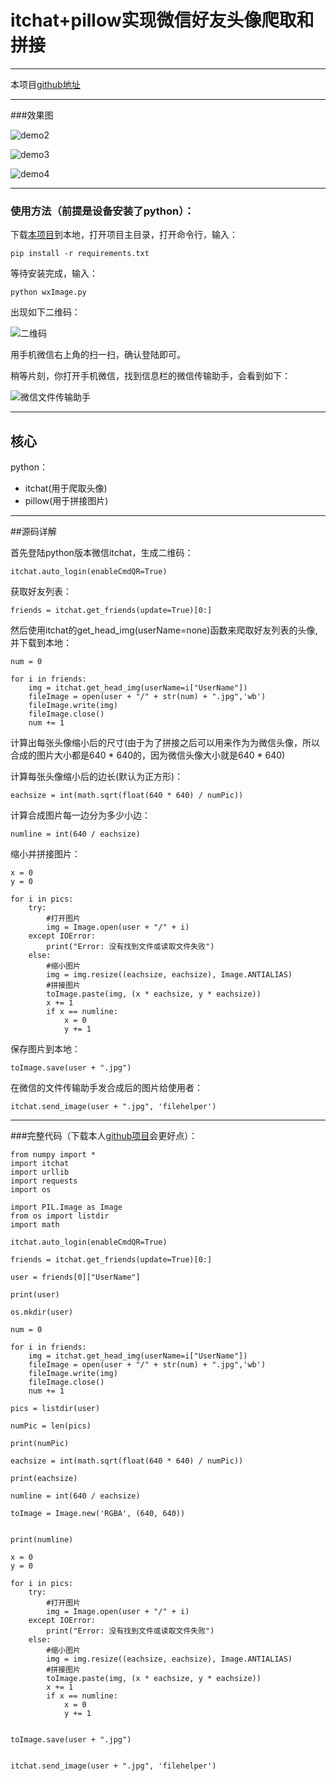 # itchat+pillow实现微信好友头像爬取和拼接

------

本项目[github地址][1]

------


###效果图






![demo2][3]


![demo3][4]


![demo4][5]


------

### 使用方法（前提是设备安装了python）：

下载[本项目][6]到本地，打开项目主目录，打开命令行，输入：

    pip install -r requirements.txt

等待安装完成，输入：

    python wxImage.py

出现如下二维码：

![二维码][7]

用手机微信右上角的扫一扫，确认登陆即可。

稍等片刻，你打开手机微信，找到信息栏的微信传输助手，会看到如下：

![微信文件传输助手][9]

------

## 核心

python：

 - itchat(用于爬取头像)
 - pillow(用于拼接图片)

------

##源码详解

首先登陆python版本微信itchat，生成二维码：

    itchat.auto_login(enableCmdQR=True)

获取好友列表：

    friends = itchat.get_friends(update=True)[0:]

然后使用itchat的get_head_img(userName=none)函数来爬取好友列表的头像,并下载到本地：

```
num = 0

for i in friends:
	img = itchat.get_head_img(userName=i["UserName"])
	fileImage = open(user + "/" + str(num) + ".jpg",'wb')
	fileImage.write(img)
	fileImage.close()
	num += 1
```
计算出每张头像缩小后的尺寸(由于为了拼接之后可以用来作为为微信头像，所以合成的图片大小都是640 * 640的，因为微信头像大小就是640 * 640)

计算每张头像缩小后的边长(默认为正方形)：

    eachsize = int(math.sqrt(float(640 * 640) / numPic))

 计算合成图片每一边分为多少小边：

    numline = int(640 / eachsize)

缩小并拼接图片：
```
x = 0
y = 0

for i in pics:
	try:
		#打开图片
		img = Image.open(user + "/" + i)
	except IOError:
		print("Error: 没有找到文件或读取文件失败")
	else:
		#缩小图片
		img = img.resize((eachsize, eachsize), Image.ANTIALIAS)
		#拼接图片
		toImage.paste(img, (x * eachsize, y * eachsize))
		x += 1
		if x == numline:
			x = 0
			y += 1
```
保存图片到本地：

    toImage.save(user + ".jpg")

在微信的文件传输助手发合成后的图片给使用者：

    itchat.send_image(user + ".jpg", 'filehelper')

------

###完整代码（下载本人[github项目][8]会更好点）：
```
from numpy import *
import itchat
import urllib
import requests
import os

import PIL.Image as Image
from os import listdir
import math

itchat.auto_login(enableCmdQR=True)

friends = itchat.get_friends(update=True)[0:]

user = friends[0]["UserName"]

print(user)

os.mkdir(user)

num = 0

for i in friends:
	img = itchat.get_head_img(userName=i["UserName"])
	fileImage = open(user + "/" + str(num) + ".jpg",'wb')
	fileImage.write(img)
	fileImage.close()
	num += 1

pics = listdir(user)

numPic = len(pics)

print(numPic)

eachsize = int(math.sqrt(float(640 * 640) / numPic))

print(eachsize)

numline = int(640 / eachsize)

toImage = Image.new('RGBA', (640, 640))


print(numline)

x = 0
y = 0

for i in pics:
	try:
		#打开图片
		img = Image.open(user + "/" + i)
	except IOError:
		print("Error: 没有找到文件或读取文件失败")
	else:
		#缩小图片
		img = img.resize((eachsize, eachsize), Image.ANTIALIAS)
		#拼接图片
		toImage.paste(img, (x * eachsize, y * eachsize))
		x += 1
		if x == numline:
			x = 0
			y += 1


toImage.save(user + ".jpg")


itchat.send_image(user + ".jpg", 'filehelper')




```

 


  [1]: https://github.com/15331094/wxImage
  [2]: https://github.com/15331094/wxImage/blob/master/screenshots/@38d3133a3c5556b510cbe0d83557cfaf6923ede6845501b000c8ebef984cb68c.jpg?raw=true
  [3]: https://github.com/15331094/wxImage/blob/master/screenshots/@7464eb52a847b7cb7698f2f004586e9d22ed5d148a07da30386c2a726e900320.jpg?raw=true
  [4]: https://github.com/15331094/wxImage/blob/master/screenshots/@7c31f485fe852dad33336c52e10565aeab009477fdf0adf28838ca1d35e666da.jpg?raw=true
  [5]: https://github.com/15331094/wxImage/blob/master/screenshots/@f5c98c1d7b53eef38e4db58663ab5f3b93d49f333e81a61afc6c21b349a874f0.jpg?raw=true
  [6]: https://github.com/15331094/wxImage
  [7]: https://github.com/15331094/wxImage/blob/master/screenshots/wxid_eujni1y71a522_1489555725169_73.png?raw=true
[8]: https://github.com/15331094/wxImage
[9]: https://github.com/15331094/wxImage/blob/master/screenshots/360321781025374987.jpg?raw=true

